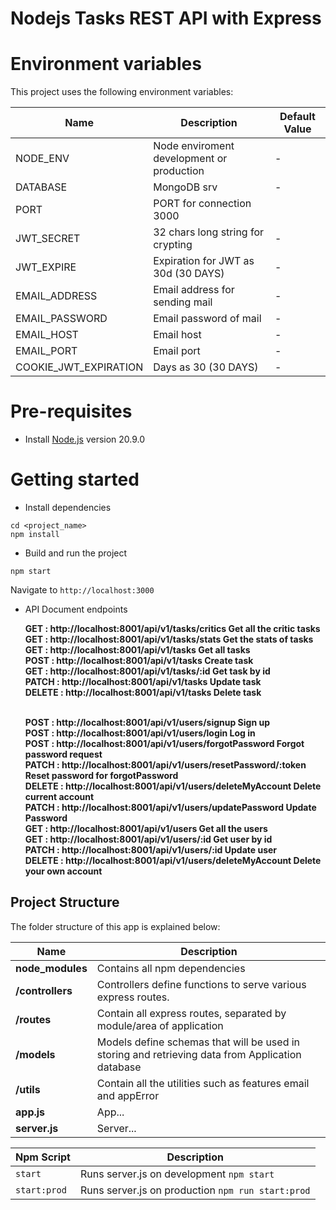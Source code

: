 # Nodejs Tasks REST API with Express

# Environment variables
This project uses the following environment variables:

| Name                          | Description                         | Default Value                                  |
| ----------------------------- | ------------------------------------| -----------------------------------------------|
|NODE_ENV           | Node enviroment development or production            | -     |
|DATABASE           | MongoDB srv        | -   |
|PORT           | PORT for connection 3000 || 8000            | -     |
|JWT_SECRET           | 32 chars long string for crypting           | -     |
|JWT_EXPIRE           | Expiration for JWT as 30d (30 DAYS)          | -      |
|EMAIL_ADDRESS         | Email address for sending mail         | -      |
|EMAIL_PASSWORD          | Email password of mail          | -      |
|EMAIL_HOST          | Email host          | -      |
|EMAIL_PORT        | Email port        | -      |
|COOKIE_JWT_EXPIRATION          | Days as 30 (30 DAYS)          | -      |



# Pre-requisites
- Install [Node.js](https://nodejs.org/en/) version 20.9.0


# Getting started
- Install dependencies
```
cd <project_name>
npm install
```
- Build and run the project
```
npm start
```
  Navigate to `http://localhost:3000`

- API Document endpoints

  **GET : http://localhost:8001/api/v1/tasks/critics Get all the critic tasks**<br>
  **GET : http://localhost:8001/api/v1/tasks/stats Get the stats of tasks**<br>
  **GET : http://localhost:8001/api/v1/tasks Get all tasks**<br>
  **POST : http://localhost:8001/api/v1/tasks Create task**<br>
  **GET : http://localhost:8001/api/v1/tasks/:id Get task by id**<br>
  **PATCH : http://localhost:8001/api/v1/tasks Update task**<br>
  **DELETE : http://localhost:8001/api/v1/tasks Delete task**<br><br>
  
  **POST : http://localhost:8001/api/v1/users/signup Sign up**<br>
  **POST : http://localhost:8001/api/v1/users/login Log in**<br>
  **POST : http://localhost:8001/api/v1/users/forgotPassword Forgot password request**<br>
  **PATCH : http://localhost:8001/api/v1/users/resetPassword/:token Reset password for forgotPassword**<br>
  **DELETE : http://localhost:8001/api/v1/users/deleteMyAccount Delete current account**<br>
  **PATCH : http://localhost:8001/api/v1/users/updatePassword Update Password**<br>
  **GET : http://localhost:8001/api/v1/users Get all the users**<br>
  **GET : http://localhost:8001/api/v1/users/:id Get user by id**<br>
  **PATCH : http://localhost:8001/api/v1/users/:id Update user**<br>
  **DELETE : http://localhost:8001/api/v1/users/deleteMyAccount Delete your own account**<br>

  

## Project Structure
The folder structure of this app is explained below:

| Name | Description |
| ------------------------ | --------------------------------------------------------------------------------------------- |
| **node_modules**         | Contains all  npm dependencies                                                            |                        |
| **/controllers**      | Controllers define functions to serve various express routes. 
| **/routes**           | Contain all express routes, separated by module/area of application                       
| **/models**           | Models define schemas that will be used in storing and retrieving data from Application database  |
| **/utils**           | Contain all the utilities such as features email and appError  |
| **app.js**          | App... |
| **server.js**           | Server...  |



| Npm Script | Description |
| ------------------------- | ------------------------------------------------------------------------------------------------- |
| `start`                   | Runs server.js on development `npm start`                  |
| `start:prod`                   | Runs server.js on production  `npm run start:prod`      |
